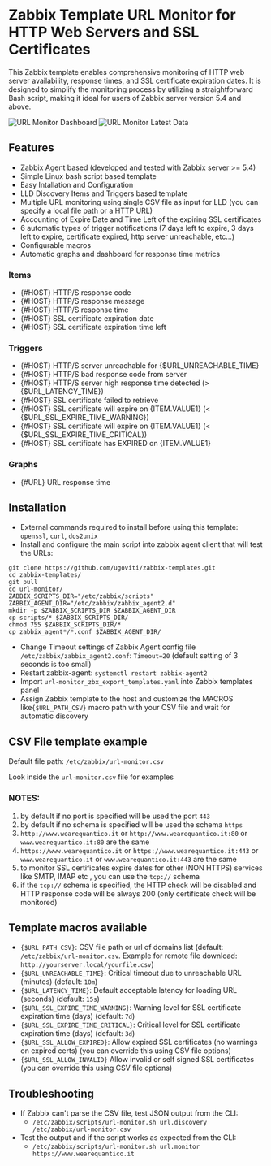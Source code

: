 # Zabbix Template URL Monitor for HTTP Web Servers and SSL Certificates
This Zabbix template enables comprehensive monitoring of HTTP web server availability, response times, and SSL certificate expiration dates. It is designed to simplify the monitoring process by utilizing a straightforward Bash script, making it ideal for users of Zabbix server version 5.4 and above.

![URL Monitor Dashboard](url-monitor-dashboard.png)
![URL Monitor Latest Data](url-monitor-latestdata.png)

## Features
- Zabbix Agent based (developed and tested with Zabbix server >= 5.4)
- Simple Linux bash script based template
- Easy Intallation and Configuration
- LLD Discovery Items and Triggers based template
- Multiple URL monitoring using single CSV file as input for LLD (you can specify a local file path or a HTTP URL)
- Accounting of Expire Date and Time Left of the expiring SSL certificates
- 6 automatic types of trigger notifications (7 days left to expire, 3 days left to expire, certificate expired, http server unreachable, etc...)
- Configurable macros
- Automatic graphs and dashboard for response time metrics

### Items
- {#HOST} HTTP/S response code
- {#HOST} HTTP/S response message
- {#HOST} HTTP/S response time
- {#HOST} SSL certificate expiration date
- {#HOST} SSL certificate expiration time left

### Triggers
- {#HOST} HTTP/S server unreachable for {$URL_UNREACHABLE_TIME}
- {#HOST} HTTP/S bad response code from server
- {#HOST} HTTP/S server high response time detected (> {$URL_LATENCY_TIME})
- {#HOST} SSL certificate failed to retrieve
- {#HOST} SSL certificate will expire on {ITEM.VALUE1} (< {$URL_SSL_EXPIRE_TIME_WARNING})
- {#HOST} SSL certificate will expire on {ITEM.VALUE1} (< {$URL_SSL_EXPIRE_TIME_CRITICAL})
- {#HOST} SSL certificate has EXPIRED on {ITEM.VALUE1}

### Graphs
- {#URL} URL response time

## Installation
- External commands required to install before using this template: `openssl`, `curl`, `dos2unix`
- Install and configure the main script into zabbix agent client that will test the URLs:
```
git clone https://github.com/ugoviti/zabbix-templates.git
cd zabbix-templates/
git pull
cd url-monitor/
ZABBIX_SCRIPTS_DIR="/etc/zabbix/scripts"
ZABBIX_AGENT_DIR="/etc/zabbix/zabbix_agent2.d"
mkdir -p $ZABBIX_SCRIPTS_DIR $ZABBIX_AGENT_DIR
cp scripts/* $ZABBIX_SCRIPTS_DIR/
chmod 755 $ZABBIX_SCRIPTS_DIR/*
cp zabbix_agent*/*.conf $ZABBIX_AGENT_DIR/
```
- Change Timeout settings of Zabbix Agent config file `/etc/zabbix/zabbix_agent2.conf`: `Timeout=20` (default setting of 3 seconds is too small)
- Restart zabbix-agent: `systemctl restart zabbix-agent2`
- Import `url-monitor_zbx_export_templates.yaml` into Zabbix templates panel
- Assign Zabbix template to the host and customize the MACROS like`{$URL_PATH_CSV}` macro path with your CSV file and wait for automatic discovery

## CSV File template example
Default file path: `/etc/zabbix/url-monitor.csv`

Look inside the `url-monitor.csv` file for examples

### NOTES:
  1. by default if no port is specified will be used the port `443`
  2. by default if no schema is specified will be used the schema `https`
  3. `http://www.wearequantico.it` or `http://www.wearequantico.it:80` or `www.wearequantico.it:80` are the same
  4. `https://www.wearequantico.it` or `https://www.wearequantico.it:443` or `www.wearequantico.it` or `www.wearequantico.it:443` are the same
  5. to monitor SSL certificates expire dates for other (NON HTTPS) services like SMTP, IMAP etc , you can use the `tcp://` schema
  6. if the `tcp://` schema is specified, the HTTP check will be disabled and HTTP response code will be always 200 (only certificate check will be monitored)


## Template macros available
- `{$URL_PATH_CSV}`: CSV file path or url of domains list (default: `/etc/zabbix/url-monitor.csv`. Example for remote file download: `http://yourserver.local/yourfile.csv`)
- `{$URL_UNREACHABLE_TIME}`: Critical timeout due to unreachable URL (minutes) (default: `10m`)
- `{$URL_LATENCY_TIME}`: Default acceptable latency for loading URL (seconds) (default: `15s`)
- `{$URL_SSL_EXPIRE_TIME_WARNING}`: Warning level for SSL certificate expiration time (days) (default: `7d`)
- `{$URL_SSL_EXPIRE_TIME_CRITICAL}`: Critical level for SSL certificate expiration time (days) (default: `3d`)
- `{$URL_SSL_ALLOW_EXPIRED}`: Allow expired SSL certificates (no warnings on expired certs) (you can override this using CSV file options)
- `{$URL_SSL_ALLOW_INVALID}` Allow invalid or self signed SSL certificates (you can override this using CSV file options)

## Troubleshooting
- If Zabbix can't parse the CSV file, test JSON output from the CLI:
  - `/etc/zabbix/scripts/url-monitor.sh url.discovery /etc/zabbix/url-monitor.csv`
- Test the output and if the script works as expected from the CLI:
  - `/etc/zabbix/scripts/url-monitor.sh url.monitor https://www.wearequantico.it`
